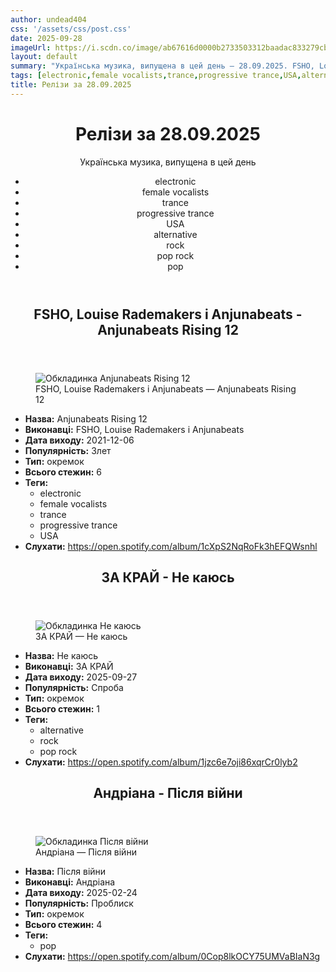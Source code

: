 ```yaml
---
author: undead404
css: '/assets/css/post.css'
date: 2025-09-28
imageUrl: https://i.scdn.co/image/ab67616d0000b2733503312baadac833279cb27f
layout: default
summary: "Українська музика, випущена в цей день – 28.09.2025. FSHO, Louise Rademakers, Anjunabeats, ЗА КРАЙ і Андріана"
tags: [electronic,female vocalists,trance,progressive trance,USA,alternative,rock,pop rock,pop]
title: Релізи за 28.09.2025
---
```


<main class="main-content">
  <header>
    <h1>Релізи за <time datetime="2025-09-28">28.09.2025</time></h1>
    <p class="summary">Українська музика, випущена в цей день</p>
      <ul class="tags">
          <li>electronic</li>
          <li>female vocalists</li>
          <li>trance</li>
          <li>progressive trance</li>
          <li>USA</li>
          <li>alternative</li>
          <li>rock</li>
          <li>pop rock</li>
          <li>pop</li>
      </ul>
  </header>
  <section class="releases">
    <article class="release">
      <header>
        <h2>
          FSHO, Louise Rademakers і Anjunabeats - Anjunabeats Rising 12
        </h2>
      </header>
      <figure>
        <img src="https://i.scdn.co/image/ab67616d0000b2733503312baadac833279cb27f" alt="Обкладинка Anjunabeats Rising 12">
        <figcaption>FSHO, Louise Rademakers і Anjunabeats — Anjunabeats Rising 12</figcaption>
      </figure>
      <ul>
        <li><strong>Назва:</strong> Anjunabeats Rising 12</li>
        <li><strong>Виконавці:</strong> FSHO, Louise Rademakers і Anjunabeats</li>
        <li><strong>Дата виходу:</strong> 2021-12-06</li>
        <li><strong>Популярність:</strong> Злет</li>
        <li><strong>Тип:</strong> окремок</li>
        <li><strong>Всього стежин:</strong> 6</li>
            <li><strong>Теги:</strong>
            <ul class="tags">
                <li class="tag">electronic</li>
                <li class="tag">female vocalists</li>
                <li class="tag">trance</li>
                <li class="tag">progressive trance</li>
                <li class="tag">USA</li>
            </ul>
            </li>
        <li><strong>Слухати:</strong> <a href="https://open.spotify.com/album/1cXpS2NqRoFk3hEFQWsnhl" target="_blank">https:&#x2F;&#x2F;open.spotify.com&#x2F;album&#x2F;1cXpS2NqRoFk3hEFQWsnhl</a></li>
      </ul>
    </article>
    <article class="release">
      <header>
        <h2>
          ЗА КРАЙ - Не каюсь
        </h2>
      </header>
      <figure>
        <img src="https://i.scdn.co/image/ab67616d0000b273417536c23f5f4e43ee8709d3" alt="Обкладинка Не каюсь">
        <figcaption>ЗА КРАЙ — Не каюсь</figcaption>
      </figure>
      <ul>
        <li><strong>Назва:</strong> Не каюсь</li>
        <li><strong>Виконавці:</strong> ЗА КРАЙ</li>
        <li><strong>Дата виходу:</strong> 2025-09-27</li>
        <li><strong>Популярність:</strong> Спроба</li>
        <li><strong>Тип:</strong> окремок</li>
        <li><strong>Всього стежин:</strong> 1</li>
            <li><strong>Теги:</strong>
            <ul class="tags">
                <li class="tag">alternative</li>
                <li class="tag">rock</li>
                <li class="tag">pop rock</li>
            </ul>
            </li>
        <li><strong>Слухати:</strong> <a href="https://open.spotify.com/album/1jzc6e7oji86xqrCr0lyb2" target="_blank">https:&#x2F;&#x2F;open.spotify.com&#x2F;album&#x2F;1jzc6e7oji86xqrCr0lyb2</a></li>
      </ul>
    </article>
    <article class="release">
      <header>
        <h2>
          Андріана - Після війни
        </h2>
      </header>
      <figure>
        <img src="https://i.scdn.co/image/ab67616d0000b2732ed220312249db2f0b0f15ec" alt="Обкладинка Після війни">
        <figcaption>Андріана — Після війни</figcaption>
      </figure>
      <ul>
        <li><strong>Назва:</strong> Після війни</li>
        <li><strong>Виконавці:</strong> Андріана</li>
        <li><strong>Дата виходу:</strong> 2025-02-24</li>
        <li><strong>Популярність:</strong> Проблиск</li>
        <li><strong>Тип:</strong> окремок</li>
        <li><strong>Всього стежин:</strong> 4</li>
            <li><strong>Теги:</strong>
            <ul class="tags">
                <li class="tag">pop</li>
            </ul>
            </li>
        <li><strong>Слухати:</strong> <a href="https://open.spotify.com/album/0Cop8lkOCY75UMVaBIaN3g" target="_blank">https:&#x2F;&#x2F;open.spotify.com&#x2F;album&#x2F;0Cop8lkOCY75UMVaBIaN3g</a></li>
      </ul>
    </article>
  </section>
</main>